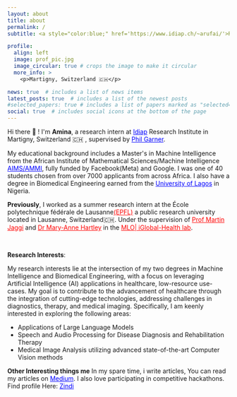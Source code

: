 ```yaml
---
layout: about
title: about
permalink: /
subtitle: <a style="color:blue;" href='https://www.idiap.ch/~arufai/'>Research intern at Idiap Research Institute</a> | actively Searching For A PHD Position

profile:
  align: left
  image: prof_pic.jpg
  image_circular: true # crops the image to make it circular
  more_info: >
    <p>Martigny, Switzerland 🇨🇭</p>

news: true  # includes a list of news items
latest_posts: true  # includes a list of the newest posts
#selected_papers: true # includes a list of papers marked as "selected={true}"
social: true  # includes social icons at the bottom of the page
---
```



Hi there 👋 ! I'm **Amina**, a research intern at <a style="color:blue;" href="https://idiap.ch/en">Idiap</a> Research Institute in Martigny, Switzerland  🇨🇭 , supervised by <a style="color:blue;" href="https://pgarner.github.io/">Phil Garner</a>. 

My educational background includes a Master's in Machine Intelligence from the African Institute of Mathematical Sciences/Machine Intelligence <a style="color:blue;" href="https://www.aimsammi.org">AIMS/AMMI</a>, fully funded by Facebook(Meta) and Google. I was one of 40 students chosen from over 7000 applicants from across Africa. I also have a degree in Biomedical Engineering earned from the <a style="color:blue;" href="https://unilag.edu.ng">University of Lagos</a> in Nigeria.


**Previously**, I worked as a summer research intern at the École polytechnique fédérale de Lausanne<a style="color:red;" href="https://epfl.ch/en">(EPFL)</a> a public research university located in Lausanne, Switzerland🇨🇭. Under the supervision of <a style="color:red;" href="https://people.epfl.ch/martin.jaggi">Prof Martin Jaggi</a> and <a style="color:red;" href="https://people.epfl.ch/mary-anne.hartley">Dr Mary-Anne Hartley</a> in the  <a style="color:red;" href="https://www.epfl.ch/labs/mlo/igh-intelligent-global-health/">MLO| iGlobal-Health lab</a>.


<br>



**Research Interests**:

My research interests lie at the intersection of my two degrees in Machine Intelligence and Biomedical Engineering, with a focus on leveraging Artificial Intelligence (AI) applications in healthcare, low-resource use-cases. My goal is to contribute to the advancement of healthcare through the integration of cutting-edge technologies, addressing challenges in diagnostics, therapy, and medical imaging. Specifically, I am keenly interested in exploring the following areas:

<ul>
    <li>Applications of Large Language Models</li>
    <li>Speech and Audio Processing for Disease Diagnosis and Rehabilitation Therapy</li>
    <li>Medical Image Analysis utilizing advanced state-of-the-art Computer Vision methods</li>
</ul>


**Other Interesting things me**
In my spare time, i write articles, You can read my articles on <a style="color:blue;" href="https://mardiyyah.medium.com">Medium</a>. I also love participating in competitive hackathons. Find profile Here: <a style="color:blue;" href="https://zindi.africa/users/Mardiyyah">Zindi</a>


<!-- <h4><strong>Summary Background</strong></h4>
<h4>Education </h4>
<ul>
    <li>Masters in Mathematics Major in Machine Intelligence | <a href="https://aimsammi.org">Afican Institute For Mathematical Science</a> Class of 2021</li>
    <li>Masters in Biomedical Engineering | <a href="https://unilag.edu.ng"> University of Lagos</a></li>
    <li>Bachelor in Chemical Engineering | University of Benin, Nigeria</li>
</ul>

<h4>Experiences</h4>
<ul>
    <li>Pre-doctoral Research Intern | <a href="https://idiap.ch/en">Idiap Research Institute</a> | March 2023</li>
    <li>Summer Research Intern | <a href="https://epfl.ch/en">EPFL</a> | June 2022</li>
    <li>Research Analyst | <a href="https://www.datasciencenigeria.org/">Data Scientist Network</a> | 2021</li>
</ul>

<h4>Projects</h4>
<ul>
    <li> Storytelling and Job Performance modelling from digital interviews(<a href="https://data.snf.ch/grants/grant/197479">STEADI</a>) | current work at Idiap | 2023</li>
    <li> Nigerian Pidgin ++ | <a href="https://nbviewer.org/github/blackinai/blackinai.github.io/blob/4a3923311e72ea0613a1fcfd7472d98782787ff9/bai/src/files/BlackinAI22AcceptedPapers.pdf">Collaborative Research Work presented as a poster at Black in AI Affinity Workshop NeurIPS 2022</a></li>
    <li> Multilingual COVID sentiment Analyzer | Work done at EPFL | 2022</li>
    <li> FaqBot with DialogFlow | Work done at Data Scientist Network | 2021</li>
    
</ul> -->